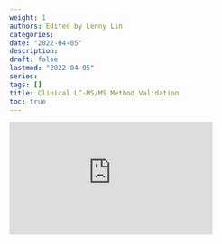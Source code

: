 ```yaml
---
weight: 1
authors: Edited by Lenny Lin
categories: 
date: "2022-04-05"
description: 
draft: false
lastmod: "2022-04-05"
series: 
tags: []
title: Clinical LC-MS/MS Method Validation
toc: true
---
```




<!--more-->

<iframe width="360" height="200" src="https://www.youtube.com/embed/8H4kUsueonA" title="YouTube video player" frameborder="0" allow="accelerometer; autoplay; clipboard-write; encrypted-media; gyroscope; picture-in-picture" allowfullscreen></iframe>
